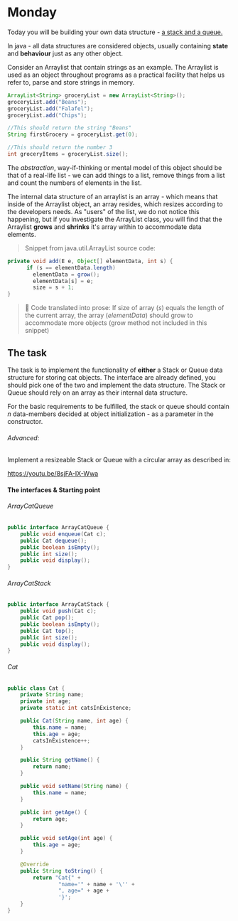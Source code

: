 # Monday

Today you will be building your own data structure - [a stack and a queue.](../../topics/06-algorithms/stack-queue.md)

In java - all data structures are considered objects, usually containing **state** and **behaviour** just as any other object.

Consider an Arraylist that contain strings as an example. The Arraylist is used as an object throughout programs as a practical facility that helps us refer to, parse and store strings in memory. 

```java
ArrayList<String> groceryList = new ArrayList<String>();
groceryList.add("Beans");
groceryList.add("Falafel");
groceryList.add("Chips");

//This should return the string "Beans"
String firstGrocery = groceryList.get(0);

//This should return the number 3
int groceryItems = groceryList.size();
```

The *abstraction*, way-if-thinking or mental model of this object should be that of a real-life list - we can add things to a list, remove things from a list and count the numbers of elements in the list. 

The internal data structure of an arraylist is an array - which means that inside of the Arraylist object, an array resides, which resizes according to the developers needs. As "users" of the list, we do not notice this happening, but if you investigate the ArrayList class, you will find that the Arraylist **grows** and **shrinks** it's array within to accommodate data elements.

> Snippet from java.util.ArrayList source code:

```java
private void add(E e, Object[] elementData, int s) {
      if (s == elementData.length)
        elementData = grow();
  		elementData[s] = e;
  		size = s + 1;
}
```

> 📣 Code translated into prose: If size of array (*s*) equals the length of the current array, the array (*elementData*) should grow to accommodate more objects (grow method not included in this snippet) 

## The task

The task is to implement the functionality of **either** a Stack or Queue data structure for storing cat objects. The interface are already defined, you should pick one of the two and implement the data structure. The Stack or Queue should rely on an array as their internal data structure.

For the basic requirements to be fulfilled, the stack or queue should contain *n* data-members decided at object initialization - as a parameter in the constructor.

###### Advanced:

Implement a resizeable Stack or Queue with a circular array as described in: 

https://youtu.be/8sjFA-IX-Wwa

#### The interfaces & Starting point

###### ArrayCatQueue

```java
public interface ArrayCatQueue {
    public void enqueue(Cat c);
    public Cat dequeue();
    public boolean isEmpty();
    public int size();
    public void display();
}
```

###### ArrayCatStack

```java
public interface ArrayCatStack {
    public void push(Cat c);
    public Cat pop();
    public boolean isEmpty();
    public Cat top();
    public int size();
    public void display();
}
```

###### Cat

```java
public class Cat {
    private String name;
    private int age;
    private static int catsInExistence;

    public Cat(String name, int age) {
        this.name = name;
        this.age = age;
        catsInExistence++;
    }

    public String getName() {
        return name;
    }

    public void setName(String name) {
        this.name = name;
    }

    public int getAge() {
        return age;
    }

    public void setAge(int age) {
        this.age = age;
    }

    @Override
    public String toString() {
        return "Cat{" +
                "name='" + name + '\'' +
                ", age=" + age +
                '}';
    }
}
```

